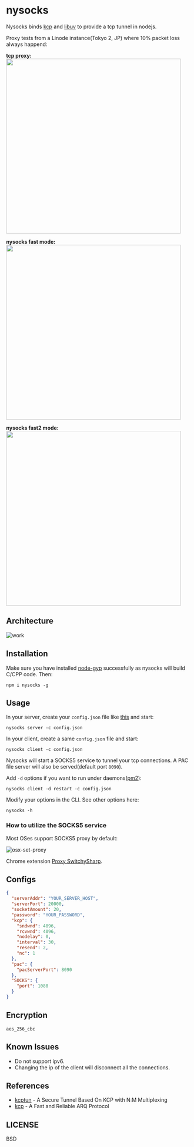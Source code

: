 # nysocks

Nysocks binds [kcp](https://github.com/skywind3000/kcp) and [libuv](https://github.com/libuv/libuv) to provide a tcp tunnel in nodejs.

Proxy tests from a Linode instance(Tokyo 2, JP) where 10% packet loss always happend:

**tcp proxy:**
<br/>
<img src="https://cdn.rawgit.com/oyyd/nysocks/fa173e5c/imgs/tcp.png" width="475" />

**nysocks fast mode:**
<br/>
<img src="https://cdn.rawgit.com/oyyd/nysocks/fa173e5c/imgs/fast.png" width="475" />

**nysocks fast2 mode:**
<br/>
<img src="https://cdn.rawgit.com/oyyd/nysocks/fa173e5c/imgs/fast2.png" width="475" />

## Architecture

![work](https://cdn.rawgit.com/oyyd/nysocks/fa173e5c/imgs/work.png)

## Installation

Make sure you have installed [node-gyp](https://github.com/nodejs/node-gyp#installation) successfully as nysocks will build C/CPP code. Then:

```
npm i nysocks -g
```

## Usage

In your server, create your `config.json` file like [this](#config) and start:

```
nysocks server -c config.json
```

In your client, create a same `config.json` file and start:

```
nysocks client -c config.json
```

Nysocks will start a SOCKS5 service to tunnel your tcp connections. A PAC file server will also be served(default port `8090`).

Add `-d` options if you want to run under daemons([pm2](http://pm2.keymetrics.io/)):

```
nysocks client -d restart -c config.json
```

Modify your options in the CLI. See other options here:

```
nysocks -h
```

### How to utilize the SOCKS5 service

Most OSes support SOCKS5 proxy by default:

![osx-set-proxy](https://cdn.comparitech.com/wp-content/uploads/2017/01/MacOS-Set-proxy.png)

Chrome extension [Proxy SwitchySharp](https://chrome.google.com/webstore/detail/proxy-switchysharp/dpplabbmogkhghncfbfdeeokoefdjegm).

## Configs

```json
{
  "serverAddr": "YOUR_SERVER_HOST",
  "serverPort": 20000,
  "socketAmount": 20,
  "password": "YOUR_PASSWORD",
  "kcp": {
    "sndwnd": 4096,
    "rcvwnd": 4096,
    "nodelay": 0,
    "interval": 30,
    "resend": 2,
    "nc": 1
  },
  "pac": {
    "pacServerPort": 8090
  },
  "SOCKS": {
    "port": 1080
  }
}
```

## Encryption

`aes_256_cbc`

## Known Issues

- Do not support ipv6.
- Changing the ip of the client will disconnect all the connections.

## References

- [kcptun](https://github.com/xtaci/kcptun) - A Secure Tunnel Based On KCP with N:M Multiplexing
- [kcp](https://github.com/skywind3000/kcp) - A Fast and Reliable ARQ Protocol

## LICENSE

BSD
